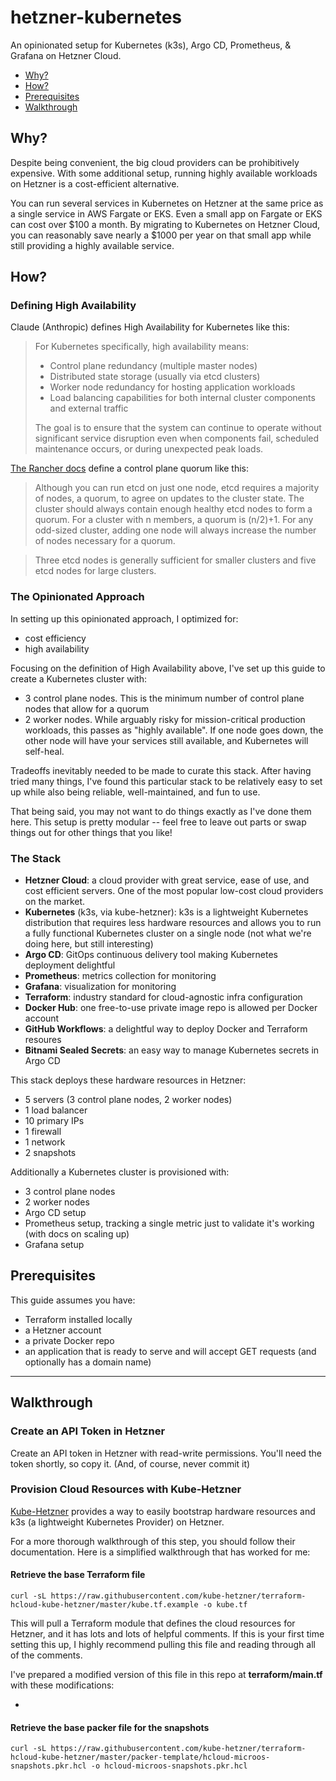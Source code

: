 # hetzner-kubernetes

An opinionated setup for Kubernetes (k3s), Argo CD, Prometheus, & Grafana on Hetzner Cloud.

- [Why?](#why)
- [How?](#how)
- [Prerequisites](#prerequisites)
- [Walkthrough](#walkthrough)

## Why?

Despite being convenient, the big cloud providers can be prohibitively expensive. With some additional setup, running highly available workloads on Hetzner is a cost-efficient alternative.

You can run several services in Kubernetes on Hetzner at the same price as a single service in AWS Fargate or EKS. Even a small app on Fargate or EKS can cost over $100 a month. By migrating to Kubernetes on Hetzner Cloud, you can reasonably save nearly a $1000 per year on that small app while still providing a highly available service.

## How?

### Defining High Availability

Claude (Anthropic) defines High Availability for Kubernetes like this:

> For Kubernetes specifically, high availability means:
>
> - Control plane redundancy (multiple master nodes)
> - Distributed state storage (usually via etcd clusters)
> - Worker node redundancy for hosting application workloads
> - Load balancing capabilities for both internal cluster components and external traffic
>
> The goal is to ensure that the system can continue to operate without significant service disruption even when components fail, scheduled maintenance occurs, or during unexpected peak loads.

[The Rancher docs](https://ranchermanager.docs.rancher.com/reference-guides/kubernetes-concepts) define a control plane quorum like this:

> Although you can run etcd on just one node, etcd requires a majority of nodes, a quorum, to agree on updates to the cluster state. The cluster should always contain enough healthy etcd nodes to form a quorum. For a cluster with n members, a quorum is (n/2)+1. For any odd-sized cluster, adding one node will always increase the number of nodes necessary for a quorum.

> Three etcd nodes is generally sufficient for smaller clusters and five etcd nodes for large clusters.

### The Opinionated Approach

In setting up this opinionated approach, I optimized for:

- cost efficiency
- high availability

Focusing on the definition of High Availability above, I've set up this guide to create a Kubernetes cluster with:

- 3 control plane nodes. This is the minimum number of control plane nodes that allow for a quorum
- 2 worker nodes. While arguably risky for mission-critical production workloads, this passes as "highly available". If one node goes down, the other node will have your services still available, and Kubernetes will self-heal.

Tradeoffs inevitably needed to be made to curate this stack. After having tried many things, I've found this particular stack to be relatively easy to set up while also being reliable, well-maintained, and fun to use.

That being said, you may not want to do things exactly as I've done them here. This setup is pretty modular -- feel free to leave out parts or swap things out for other things that you like!

### The Stack

- **Hetzner Cloud**: a cloud provider with great service, ease of use, and cost efficient servers. One of the most popular low-cost cloud providers on the market.
- **Kubernetes** (k3s, via kube-hetzner): k3s is a lightweight Kubernetes distribution that requires less hardware resources and allows you to run a fully functional Kubernetes cluster on a single node (not what we're doing here, but still interesting)
- **Argo CD**: GitOps continuous delivery tool making Kubernetes deployment delightful
- **Prometheus**: metrics collection for monitoring
- **Grafana**: visualization for monitoring
- **Terraform**: industry standard for cloud-agnostic infra configuration
- **Docker Hub**: one free-to-use private image repo is allowed per Docker account
- **GitHub Workflows**: a delightful way to deploy Docker and Terraform resoures
- **Bitnami Sealed Secrets**: an easy way to manage Kubernetes secrets in Argo CD

This stack deploys these hardware resources in Hetzner:

- 5 servers (3 control plane nodes, 2 worker nodes)
- 1 load balancer
- 10 primary IPs
- 1 firewall
- 1 network
- 2 snapshots

Additionally a Kubernetes cluster is provisioned with:

- 3 control plane nodes
- 2 worker nodes
- Argo CD setup
- Prometheus setup, tracking a single metric just to validate it's working (with docs on scaling up)
- Grafana setup

## Prerequisites

This guide assumes you have:

- Terraform installed locally
- a Hetzner account
- a private Docker repo
- an application that is ready to serve and will accept GET requests (and optionally has a domain name)

<hr />

## Walkthrough

### Create an API Token in Hetzner

Create an API token in Hetzner with read-write permissions. You'll need the token shortly, so copy it. (And, of course, never commit it)

### Provision Cloud Resources with Kube-Hetzner

[Kube-Hetzner](https://github.com/kube-hetzner/terraform-hcloud-kube-hetzner) provides a way to easily bootstrap hardware resources and k3s (a lightweight Kubernetes Provider) on Hetzner.

For a more thorough walkthrough of this step, you should follow their documentation. Here is a simplified walkthrough that has worked for me:

#### Retrieve the base Terraform file

`curl -sL https://raw.githubusercontent.com/kube-hetzner/terraform-hcloud-kube-hetzner/master/kube.tf.example -o kube.tf`

This will pull a Terraform module that defines the cloud resources for Hetzner, and it has lots and lots of helpful comments. If this is your first time setting this up, I highly recommend pulling this file and reading through all of the comments.

I've prepared a modified version of this file in this repo at **terraform/main.tf** with these modifications:

-

#### Retrieve the base packer file for the snapshots

`curl -sL https://raw.githubusercontent.com/kube-hetzner/terraform-hcloud-kube-hetzner/master/packer-template/hcloud-microos-snapshots.pkr.hcl -o hcloud-microos-snapshots.pkr.hcl`
